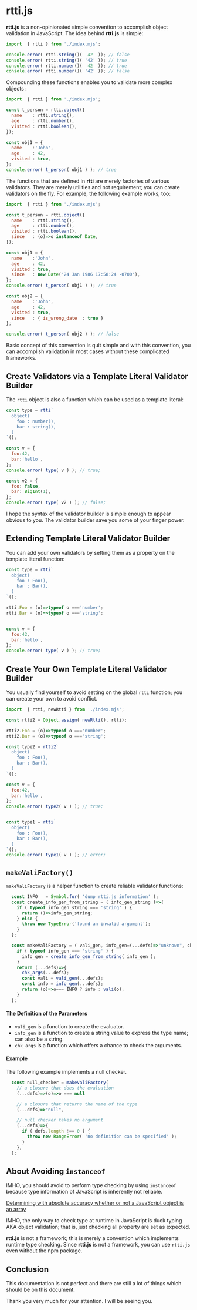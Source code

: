  rtti.js
=====================

**rtti.js** is a non-opinionated simple convention to accomplish object
validation in JavaScript. The idea behind **rtti.js** is simple:

```javascript
import  { rtti } from './index.mjs';

console.error( rtti.string()(  42  )); // false
console.error( rtti.string()( '42' )); // true
console.error( rtti.number()(  42  )); // true
console.error( rtti.number()( '42' )); // false
```

Compounding these functions enables you to validate more complex objects :

```javascript
import  { rtti } from './index.mjs';

const t_person = rtti.object({
  name    : rtti.string(),
  age     : rtti.number(),
  visited : rtti.boolean(),
});

const obj1 = {
  name    :'John',
  age     : 42,
  visited : true,
};
console.error( t_person( obj1 ) ); // true
```

The functions that are defined in **rtti** are merely factories of various
validators. They are merely utilities and not requirement; you can create
validators on the fly. For example, the following example works, too:

```javascript
import  { rtti } from './index.mjs';

const t_person = rtti.object({
  name    : rtti.string(),
  age     : rtti.number(),
  visited : rtti.boolean(),
  since   : (o)=>o instanceof Date,
});

const obj1 = {
  name    :'John',
  age     : 42,
  visited : true,
  since   : new Date('24 Jan 1986 17:58:24 -0700'),
};
console.error( t_person( obj1 ) ); // true

const obj2 = {
  name    :'John',
  age     : 42,
  visited : true,
  since   : { is_wrong_date  : true }
};

console.error( t_person( obj2 ) ); // false
```

Basic concept of this convention is quit simple and with this convention, you
can accomplish validation in most cases without these complicated frameworks.


 Create Validators via a Template Literal Validator Builder
--------------------------------------------------------------------------------
The `rtti` object is also a function which can be used as a template literal:

```javascript
const type = rtti`
  object(
    foo : number(),
    bar : string(),
  )
`();

const v = {
  foo:42,
  bar:'hello',
};
console.error( type( v ) ); // true;

const v2 = {
  foo: false,
  bar: BigInt(1),
};
console.error( type( v2 ) ); // false;
```

I hope the syntax of the validator builder is simple enough to appear obvious
to you. The validator builder save you some of your finger power.


 Extending Template Literal Validator Builder
--------------------------------------------------------------------------------
You can add your own validators by setting them as a property on the template
literal function:

```javascript
const type = rtti`
  object(
    foo : Foo(),
    bar : Bar(),
  )
`();

rtti.Foo = (o)=>typeof o ==='number';
rtti.Bar = (o)=>typeof o ==='string';


const v = {
  foo:42,
  bar:'hello',
};
console.error( type( v ) ); // true;
```

 Create Your Own Template Literal Validator Builder
--------------------------------------------------------------------------------
You usually find yourself to avoid setting on the global `rtti` function; you
can create your own to avoid conflict.

```javascript
import  { rtti, newRtti } from './index.mjs';

const rtti2 = Object.assign( newRtti(), rtti);

rtti2.Foo = (o)=>typeof o ==='number';
rtti2.Bar = (o)=>typeof o ==='string';

const type2 = rtti2`
  object(
    foo : Foo(),
    bar : Bar(),
  )
`();

const v = {
  foo:42,
  bar:'hello',
};
console.error( type2( v ) ); // true;


const type1 = rtti`
  object(
    foo : Foo(),
    bar : Bar(),
  )
`();
console.error( type1( v ) ); // error;
```

 `makeValiFactory()`
--------------------------------------------------------------------------------
`makeValiFactory` is a helper function to create reliable validator functions:

```javascript
  const INFO   = Symbol.for( 'dump rtti.js information' ); 
  const create_info_gen_from_string = ( info_gen_string )=>{
    if ( typeof info_gen_string === 'string' ) {
      return ()=>info_gen_string;
    } else {
      throw new TypeError('found an invalid argument');
    }
  };

  const makeValiFactory = ( vali_gen, info_gen=(...defs)=>"unknown", chk_args=(...defs)=>{} )=>{
    if ( typeof info_gen === 'string' ) {
      info_gen = create_info_gen_from_string( info_gen );
    }
    return (...defs)=>{
      chk_args(...defs);
      const vali = vali_gen(...defs);
      const info = info_gen(...defs);
      return (o)=>o=== INFO ? info : vali(o);
    }
  };
```

#### The Definition of the Parameters ####

- `vali_gen` is a function to create the evaluator.
- `info_gen` is a function to create a string value to express the type name;
  can also be a string.
- `chk_args` is a function which offers a chance to check the arguments.

#### Example ####

The following example implements a null checker.

```javascript
  const null_checker = makeValiFactory(
    // a closure that does the evaluation
    (...defs)=>(o)=>o === null 

    // a closure that returns the name of the type
    (...defs)=>"null",

    // null checker takes no argument
    (...defs)=>{
      if ( defs.length !== 0 ) {
        throw new RangeError( 'no definition can be specified' );
      }
    }, 
  );
```


 About Avoiding `instanceof` 
--------------------------------------------------------------------------------
IMHO, you should avoid to perform type checking by using
`instanceof` because type information of JavaScript is inherently not reliable.

[Determining with absolute accuracy whether or not a JavaScript object is an array][isarray]

[isarray]: https://web.mit.edu/jwalden/www/isArray.html

IMHO, the only way to check type at runtime in JavaScript is duck typing AKA
object validation; that is, just checking all property are set as expected.


**rtti.js** is not a framework; this is merely a convention which implements
runtime type checking. Since **rtti.js** is not a framework, you can use
`rtti.js` even without the npm package.




 Conclusion
--------------------------------------------------------------------------------
This documentation is not perfect and there are still a lot of things which
should be on this document.

Thank you very much for your attention. I will be seeing you.

<!-- vim: set sw=2 sts=2 ts=2: -->
